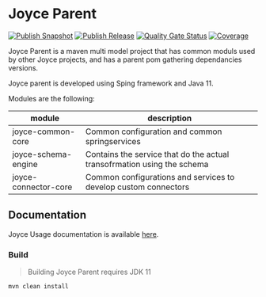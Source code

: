 # Joyce Parent

[![Publish Snapshot](https://github.com/sourcesense/joyce-parent/actions/workflows/master.yaml/badge.svg)](https://github.com/sourcesense/joyce-parent/actions/workflows/master.yaml) [![Publish Release](https://github.com/sourcesense/joyce-parent/actions/workflows/tags.yaml/badge.svg)](https://github.com/sourcesense/joyce-parent/actions/workflows/tags.yaml) [![Quality Gate Status](https://sonarcloud.io/api/project_badges/measure?project=sourcesense_joyce-parent&metric=alert_status)](https://sonarcloud.io/dashboard?id=sourcesense_joyce-parent) [![Coverage](https://sonarcloud.io/api/project_badges/measure?project=sourcesense_joyce-parent&metric=coverage)](https://sonarcloud.io/dashboard?id=sourcesense_joyce-parent)


Joyce Parent is a maven multi model project that has common moduls used by other Joyce projects, and has a parent pom gathering dependancies versions.

Joyce parent is developed using Sping framework and Java 11.

Modules are the following:

| module              | description                                                             |
| ------------------- | ----------------------------------------------------------------------- |
| joyce-common-core    | Common configuration and common springservices                          |
| joyce-schema-engine  | Contains the service that do the actual transofrmation using the schema |
| joyce-connector-core | Common configurations and services to develop custom connectors         |


## Documentation

Joyce Usage documentation is available [here](https://sourcesense.github.io/joyce/docs/import-gateway).


### Build

> Building Joyce Parent requires JDK 11

```bash
mvn clean install
```
